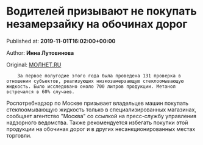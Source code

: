 
# Водителей призывают не покупать незамерзайку на обочинах дорог

Published at: **2019-11-01T16:02:00+00:00**

Author: **Инна Лутовинова**

Original: [МОЛНЕТ.RU](https://www.molnet.ru/mos/ru/important/o_716995)


        За первое полугодие этого года была проведена 131 проверка в отношении субъектов, реализующих низкозамерзающую стеклоомывающую жидкость. Было исследовано около 700 литров продукции. Метанол встречался в 60% случаев.
      
Роспотребнадзор по Москве призывает владельцев машин покупать стеклоомывающую жидкость только в специализированных магазинах, сообщает агентство "Москва" со ссылкой на пресс-службу управления надзорного ведомства.
Также рекомендуется избегать покупки этой продукции на обочинах дорог и в других несанкционированных местах торговли. 
